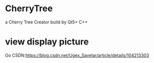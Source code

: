 # CherryTree
a Cherry Tree Creator build by Qt5+ C++
# view display picture
Go CSDN:https://blog.csdn.net/Ugex_Savelar/article/details/104213303
